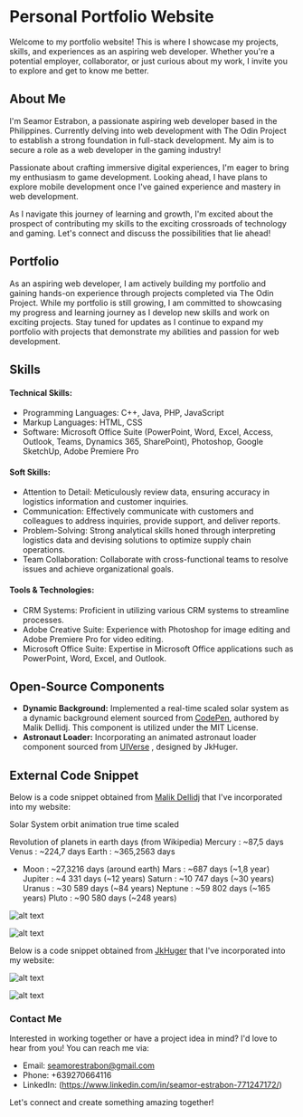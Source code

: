 # Personal Portfolio Website

Welcome to my portfolio website! This is where I showcase my projects, skills, and experiences as an aspiring web developer. Whether you're a potential employer, collaborator, or just curious about my work, I invite you to explore and get to know me better.

## About Me
I'm Seamor Estrabon, a passionate aspiring web developer based in the Philippines. Currently delving into web development with The Odin Project to establish a strong foundation in full-stack development. My aim is to secure a role as a web developer in the gaming industry!

Passionate about crafting immersive digital experiences, I'm eager to bring my enthusiasm to game development. Looking ahead, I have plans to explore mobile development once I've gained experience and mastery in web development.

As I navigate this journey of learning and growth, I'm excited about the prospect of contributing my skills to the exciting crossroads of technology and gaming. Let's connect and discuss the possibilities that lie ahead!

## Portfolio
As an aspiring web developer, I am actively building my portfolio and gaining hands-on experience through projects completed via The Odin Project. While my portfolio is still growing, I am committed to showcasing my progress and learning journey as I develop new skills and work on exciting projects. Stay tuned for updates as I continue to expand my portfolio with projects that demonstrate my abilities and passion for web development.

## Skills
#### Technical Skills:

- Programming Languages: C++, Java, PHP, JavaScript
- Markup Languages: HTML, CSS
- Software: Microsoft Office Suite (PowerPoint, Word, Excel, Access, Outlook, Teams, Dynamics 365, SharePoint), Photoshop, Google SketchUp, Adobe Premiere Pro
#### Soft Skills:

- Attention to Detail: Meticulously review data, ensuring accuracy in logistics information and customer inquiries.
- Communication: Effectively communicate with customers and colleagues to address inquiries, provide support, and deliver reports.
- Problem-Solving: Strong analytical skills honed through interpreting logistics data and devising solutions to optimize supply chain operations.
- Team Collaboration: Collaborate with cross-functional teams to resolve issues and achieve organizational goals.
#### Tools & Technologies:

- CRM Systems: Proficient in utilizing various CRM systems to streamline processes.
- Adobe Creative Suite: Experience with Photoshop for image editing and Adobe Premiere Pro for video editing.
- Microsoft Office Suite: Expertise in Microsoft Office applications such as PowerPoint, Word, Excel, and Outlook.

## Open-Source Components
- **Dynamic Background:** Implemented a real-time scaled solar system as a dynamic background element sourced from [CodePen](https://codepen.io/kowlor/pen/ZYYQoy), authored by Malik Dellidj. This component is utilized under the MIT License.
- **Astronaut Loader:** Incorporating an animated astronaut loader component sourced from [UIVerse](https://uiverse.io/JkHuger/new-deer-97) , designed by JkHuger.

## External Code Snippet

Below is a code snippet obtained from [Malik Dellidj](https://codepen.io/kowlor/pen/ZYYQoy) that I've incorporated into my website:

Solar System orbit animation true time scaled

Revolution of planets in earth days (from Wikipedia)
Mercury : ~87,5 days
Venus : ~224,7 days
Earth : ~365,2563 days
  + Moon : ~27,3216 days (around earth)
Mars : ~687 days (~1,8 year)
Jupiter : ~4 331 days (~12 years)
Saturn : ~10 747 days (~30 years)
Uranus : ~30 589 days (~84 years)
Neptune : ~59 802 days (~165 years)
Pluto : ~90 580 days (~248 years)

![alt text](images/solar-html.png)

![alt text](images/solar-css.png)

Below is a code snippet obtained from [JkHuger](https://uiverse.io/JkHuger/new-deer-97) that I've incorporated into my website:

![alt text](images/astronaut-html.png)

![alt text](images/astronaut-css.png)

### Contact Me
Interested in working together or have a project idea in mind? I'd love to hear from you! You can reach me via:

- Email: seamorestrabon@gmail.com
- Phone: +639270664116
- LinkedIn: (https://www.linkedin.com/in/seamor-estrabon-771247172/)

Let's connect and create something amazing together!
